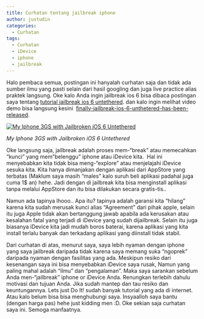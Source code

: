```yaml
---
title: Curhatan tentang jailbreak iphone
author: justudin
categories:
  - Curhatan
tags:
  - Curhatan
  - iDevice
  - iphone
  - jailbreak
---
```

Halo pembaca semua, postingan ini hanyalah curhatan saja dan tidak ada sumber ilmu yang pasti selain dari hasil googling dan juga live practice alias praktek langsung. Oke kalo Anda ingin jailbreak ios 6 bisa dibaca postingan saya tentang <a href="http://justudin.wordpress.com/2013/02/06/full-tutorial-jailbreak-ios-6-untethered-with-picture-tested-on-my-iphone-3gs/" target="_blank">tutorial jailbreak ios 6 untethered</a>. dan kalo ingin melihat video demo bisa langsung kesini  <a href="http://justudin.wordpress.com/2013/02/05/finally-jailbreak-ios-6-unthetered-has-been-released/" target="_blank">finally-jailbreak-ios-6-unthetered-has-been-released</a>.



[<img class="size-full wp-image-107" alt="My Iphone 3GS with Jailbroken iOS 6 Untethered" src="/files/uploads/2013/02/img_0062.png" width="320" height="480" srcset="/files/uploads/2013/02/img_0062-200x300.png 200w, /files/uploads/2013/02/img_0062.png 320w" sizes="(max-width: 320px) 100vw, 320px" />](/files/uploads/2013/02/img_0062.png)

*My Iphone 3GS with Jailbroken iOS 6 Untethered*



Oke langsung saja, jailbreak adalah proses mem-“break” atau memecahkan “kunci” yang mem”belenggu” iphone atau iDevice kita.  Hal ini menyebabkan kita tidak bisa meng-“explore” atau menjelajahi iDevice sesuka kita. Kita hanya dimanjakan dengan aplikasi dari AppStore yang terbatas (Maklum saya masih “males” kalo suruh beli aplikasi padahal juga cuma 1$ an) hehe. Jadi dengan di jailbreak kita bisa menginstall aplikasi tanpa melalui AppStore dan itu bisa dilakukan secara gratis-tis..

Namun ada tapinya lhooo.. Apa itu? tapinya adalah garansi kita “hilang” karena kita sudah merusak kunci alias “Agreement” dari pihak apple, selain itu juga Apple tidak akan bertanggung jawab apabila ada kerusakan atau kesalahan fatal yang terjadi di iDevice yang sudah dijailbreak. Selain itu juga biasanya iDevice kita jadi mudah boros baterai, karena aplikasi yang kita install terlalu banyak dan terkadang aplikasi yang diinstall tidak stabil.

Dari curhatan di atas, menurut saya, saya lebih nyaman dengan iphone yang saya jailbreak daripada tidak karena saya memang suka “ngoprek” daripada nyaman dengan fasilitas yang ada. Meskipun resiko dari kesenangan saya ini bisa menyebabkan iDevice saya rusak, Namun yang paling mahal adalah “ilmu” dan “pengalaman”. Maka saya sarankan sebelum Anda men-“jailbreak” iphone or iDevice Anda. Renungkan terlebih dahulu motivasi dan tujuan Anda. Jika sudah mantep dan tau resiko dan keuntungannya. Lets just Do It! sudah banyak tutorial yang ada di internet. Atau kalo belum bisa bisa menghubungi saya. Insyaalloh saya bantu (dengan harga pas) hehe just kidding men :D. Oke sekian saja curhatan saya ini. Semoga manfaatnya.